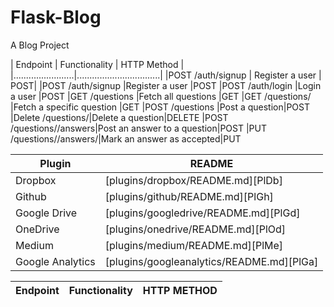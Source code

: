 # Flask-Blog
A Blog Project

| Endpoint                | Functionality                  | HTTP Method |
|........................|.................................|
|POST /auth/signup       | Register a user                  | POST|
|POST /auth/signup       |Register a user                  |POST
|POST /auth/login        |Login a user                     |POST
|GET /questions          |Fetch all questions              |GET
|GET /questions/<questionId> |Fetch a specific question    |GET
|POST /questions         |Post a question|POST
|Delete /questions/<questionId>|Delete a question|DELETE
|POST /questions/<questionId>/answers|Post an answer to a question|POST
|PUT /questions/<questionId>/answers/<answerId>|Mark an answer as accepted|PUT

| Plugin | README |
| ------ | ------ |
| Dropbox | [plugins/dropbox/README.md][PlDb] |
| Github | [plugins/github/README.md][PlGh] |
| Google Drive | [plugins/googledrive/README.md][PlGd] |
| OneDrive | [plugins/onedrive/README.md][PlOd] |
| Medium | [plugins/medium/README.md][PlMe] |
| Google Analytics | [plugins/googleanalytics/README.md][PlGa] |

|Endpoint | Functionality|HTTP METHOD|
| ------- | ------------ |-----------|
